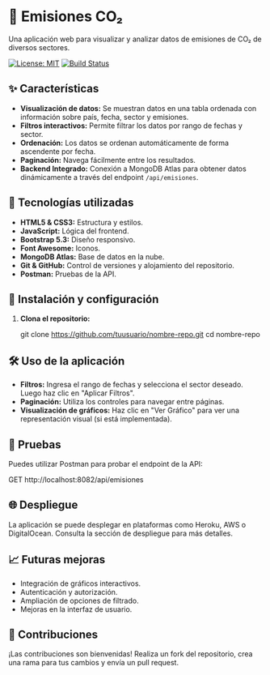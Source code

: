 # 🚀 Emisiones CO₂

Una aplicación web para visualizar y analizar datos de emisiones de CO₂ de diversos sectores.

[![License: MIT](https://img.shields.io/badge/License-MIT-yellow.svg)](LICENSE)
[![Build Status](https://img.shields.io/badge/build-passing-brightgreen.svg)]()

## ✨ Características

- **Visualización de datos:** Se muestran datos en una tabla ordenada con información sobre país, fecha, sector y emisiones.
- **Filtros interactivos:** Permite filtrar los datos por rango de fechas y sector.
- **Ordenación:** Los datos se ordenan automáticamente de forma ascendente por fecha.
- **Paginación:** Navega fácilmente entre los resultados.
- **Backend Integrado:** Conexión a MongoDB Atlas para obtener datos dinámicamente a través del endpoint `/api/emisiones`.

## 🔧 Tecnologías utilizadas

- **HTML5 & CSS3:** Estructura y estilos.
- **JavaScript:** Lógica del frontend.
- **Bootstrap 5.3:** Diseño responsivo.
- **Font Awesome:** Iconos.
- **MongoDB Atlas:** Base de datos en la nube.
- **Git & GitHub:** Control de versiones y alojamiento del repositorio.
- **Postman:** Pruebas de la API.

## 🚀 Instalación y configuración

1. **Clona el repositorio:**
   
   git clone https://github.com/tuusuario/nombre-repo.git
   cd nombre-repo

 ## 🛠️ Uso de la aplicación

- **Filtros:** Ingresa el rango de fechas y selecciona el sector deseado. Luego haz clic en "Aplicar Filtros".
- **Paginación:** Utiliza los controles para navegar entre páginas.
- **Visualización de gráficos:** Haz clic en "Ver Gráfico" para ver una representación visual (si está implementada).

## 🧪 Pruebas

Puedes utilizar Postman para probar el endpoint de la API:

GET http://localhost:8082/api/emisiones

## 🌐 Despliegue

La aplicación se puede desplegar en plataformas como Heroku, AWS o DigitalOcean. Consulta la sección de despliegue para más detalles.

## 📈 Futuras mejoras

- Integración de gráficos interactivos.
- Autenticación y autorización.
- Ampliación de opciones de filtrado.
- Mejoras en la interfaz de usuario.

## 🤝 Contribuciones

¡Las contribuciones son bienvenidas! Realiza un fork del repositorio, crea una rama para tus cambios y envía un pull request.
